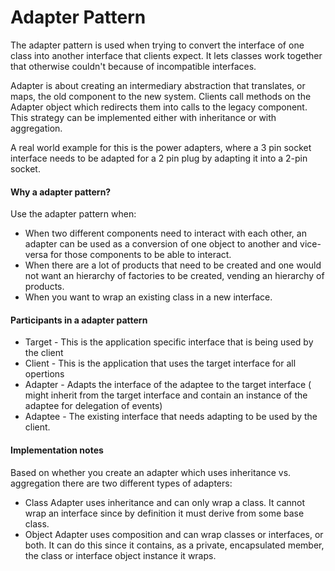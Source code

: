 # Adapter Pattern

The adapter pattern is used when trying to convert the interface of one class into another interface that
clients expect. It lets classes work together that otherwise couldn't because of incompatible interfaces.

Adapter is about creating an intermediary abstraction that translates, or maps, the old component to the 
new system. Clients call methods on the Adapter object which redirects them into calls to the legacy 
component. This strategy can be implemented either with inheritance or with aggregation. 

A real world example for this is the power adapters, where a 3 pin socket interface needs to be adapted for
a 2 pin plug by adapting it into a 2-pin socket.

#### Why a adapter pattern?
Use the adapter pattern when:
* When two different components need to interact with each other, an adapter can be used as a conversion of
one object to another and vice-versa for those components to be able to interact.
* When there are a lot of products that need to be created and one would not want an hierarchy of factories
to be created, vending an hierarchy of products. 
* When you want to wrap an existing class in a new interface.

#### Participants in a adapter pattern
* Target - This is the application specific interface that is being used by the client
* Client - This is the application that uses the target interface for all opertions
* Adapter - Adapts the interface of the adaptee to the target interface ( might inherit from the target interface
and contain an instance of the adaptee for delegation of events)
* Adaptee - The existing interface that needs adapting to be used by the client.

#### Implementation notes
Based on whether you create an adapter which uses inheritance vs. aggregation there are two different types
of adapters:
* Class Adapter uses inheritance and can only wrap a class. It cannot wrap an interface since by definition
 it must derive from some base class.
* Object Adapter uses composition and can wrap classes or interfaces, or both. It can do this since it 
contains, as a private, encapsulated member, the class or interface object instance it wraps.

